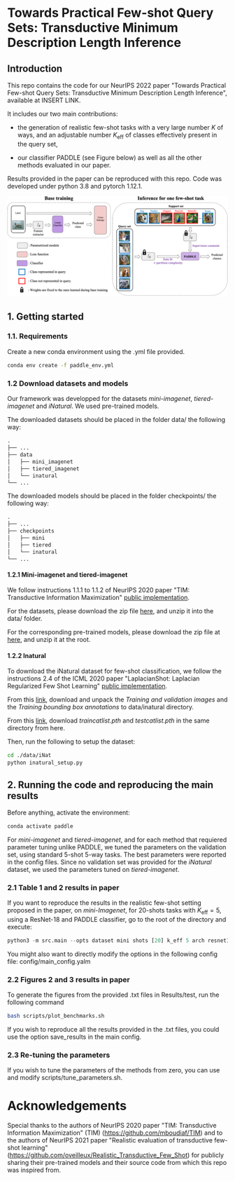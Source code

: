 # Towards Practical Few-shot Query Sets: Transductive Minimum Description Length Inference


##  Introduction
This repo contains the code for our NeurIPS 2022 paper "Towards Practical Few-shot Query Sets:
Transductive Minimum Description Length Inference", available at INSERT LINK. 

It includes our two main contributions:

- the generation of realistic few-shot tasks with a very large number $K$ of ways, and an adjustable number $K_{\mathrm{eff}}$ of classes effectively present in the query set, 

- our classifier PADDLE (see Figure below) as well as all the other methods evaluated in our paper.

Results provided in the paper can be reproduced with this repo. Code was developed under python 3.8 and pytorch 1.12.1.

<img src="framework.png" scale=0.8/>

## 1. Getting started

### 1.1. Requirements
Create a new conda environment using the .yml file provided.
```bash
conda env create -f paddle_env.yml
```

### 1.2 Download datasets and models
Our framework was developped for the datasets _mini-imagenet_, _tiered-imagenet_ and _iNatural_. We used pre-trained models. 

The downloaded datasets should be placed in the folder data/ the following way:

    .
    ├── ...
    ├── data                    
    │   ├── mini_imagenet          
    │   ├── tiered_imagenet        
    │   └── inatural               
    └── ...

The downloaded models should be placed in the folder checkpoints/ the following way:

    .
    ├── ...
    ├── checkpoints                    
    │   ├── mini          
    │   ├── tiered        
    │   └── inatural               
    └── ...

#### 1.2.1 Mini-imagenet and tiered-imagenet

We follow instructions 1.1.1 to 1.1.2 of NeurIPS 2020 paper "TIM: Transductive Information Maximization" [public implementation](https://github.com/mboudiaf/TIM).

For the datasets, please download the zip file [here](https://drive.google.com/drive/folders/163HGKZTvfcxsY96uIF6ILK_6ZmlULf_j?usp=sharing), and unzip it into the data/ folder.

For the corresponding pre-trained models, please download the zip file at [here](https://drive.google.com/file/d/15MFsig6pjXO7vZdo-1znJoXtHv4NY-AF/view?usp=sharing), and unzip it at the root.

#### 1.2.2 Inatural

To download the iNatural dataset for few-shot classification, we follow the instructions 2.4 of the ICML 2020 paper "LaplacianShot: Laplacian Regularized Few Shot Learning" [public implementation](https://github.com/imtiazziko/LaplacianShot). 

From this [link](https://github.com/visipedia/inat_comp/blob/master/2017/README.md#Data), download and unpack the _Training and validation images_ and the _Training bounding box annotations_ to data/inatural directory. 

From this [link](https://github.com/daviswer/fewshotlocal), download _traincatlist.pth_ and _testcatlist.pth_ in the same directory from here. 

Then, run the following to setup the dataset:
 ```bash
cd ./data/iNat
python inatural_setup.py
```

## 2. Running the code and reproducing the main results

Before anything, activate the environment:
```python
conda activate paddle
```
For _mini-imagenet_ and _tiered-imagenet_, and for each method that requiered parameter tuning unlike PADDLE, we tuned the parameters on the validation set, using standard $5$-shot $5$-way tasks. The best parameters were reported in the config files. Since no validation set was provided for the _iNatural_ dataset, we used the parameters tuned on _tiered-imagenet_. 

### 2.1 Table 1 and 2 results in paper

If you want to reproduce the results in the realistic few-shot setting proposed in the paper, on _mini-Imagenet_, for $20$-shots tasks with $K_{\mathrm{eff}} = 5$, using a ResNet-18 and PADDLE classifier, go to the root of the directory and execute:
```python
python3 -m src.main --opts dataset mini shots [20] k_eff 5 arch resnet18 method paddle 
```
You might also want to directly modify the options in the following config file: config/main_config.yalm

### 2.2 Figures 2 and 3 results in paper

To generate the figures from the provided .txt files in Results/test, run the following command
 ```bash
bash scripts/plot_benchmarks.sh
```
If you wish to reproduce all the results provided in the .txt files, you could use the option save_results in the main config.

### 2.3 Re-tuning the parameters

If you wish to tune the parameters of the methods from zero, you can use and modify scripts/tune_parameters.sh.

# Acknowledgements
Special thanks to the authors of NeurIPS 2020 paper "TIM: Transductive Information Maximization" (TIM) (https://github.com/mboudiaf/TIM) and to the authors of NeurIPS 2021 paper "Realistic evaluation of transductive few-shot learning" (https://github.com/oveilleux/Realistic_Transductive_Few_Shot) for publicly sharing their pre-trained models and their source code from which this repo was inspired from. 



